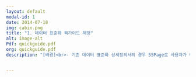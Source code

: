 ```yaml
---
layout: default
modal-id: 1
date: 2014-07-18
img: cabin.png
title: "1. 데이터 표준화 퀵가이드 제정"
alt: image-alt
Pdf: quickguide.pdf
org: quickguide.pdf
description: "[배경]<br>- 기존 데이터 표준화 상세정의서의 경우 55Page로 사용자가 대부분 읽지 않았음<br>- 사례 관련 설명의 부재로 이해하기까지 많은 시간을 투자해야만 했음<br>- 따라서 정의서에 있는 내용임에도 일단 유선으로 문의하는 경우가 많았음<br><br><br>[해결]<br>- 기존 상세정의서를 분석하여 현행 기준에 맞지 않는 부분 개정 진행<br>- 개정된 상세정의서 중 주요 내용 발췌 및 개발자 설문 진행(평소 어느 부분이 가장 이해가 안됐는지 등)<br>- 설문 결과 반영 및 사례중심 설명 추가하여 10Page 이내 QuickGuide 제정(표준 단어/속성/코드 등록 시 주요 반려사유, 검토기준 등)"


---
```

